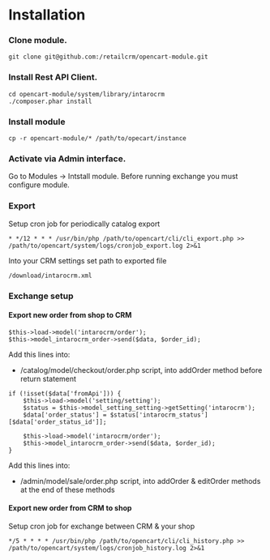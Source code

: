Installation
============

### Clone module.
```
git clone git@github.com:/retailcrm/opencart-module.git
```

### Install Rest API Client.

```
cd opencart-module/system/library/intarocrm
./composer.phar install
```

### Install module
```
cp -r opencart-module/* /path/to/opecart/instance
```

### Activate via Admin interface.

Go to Modules -> Intstall module. Before running exchange you must configure module.

### Export

Setup cron job for periodically catalog export

```
* */12 * * * /usr/bin/php /path/to/opencart/cli/cli_export.php >> /path/to/opencart/system/logs/cronjob_export.log 2>&1
```

Into your CRM settings set path to exported file

```
/download/intarocrm.xml
```

### Exchange setup


#### Export new order from shop to CRM

```
$this->load->model('intarocrm/order');
$this->model_intarocrm_order->send($data, $order_id);
```

Add this lines into:
* /catalog/model/checkout/order.php script, into addOrder method before return statement

```
if (!isset($data['fromApi'])) {
    $this->load->model('setting/setting');
    $status = $this->model_setting_setting->getSetting('intarocrm');
    $data['order_status'] = $status['intarocrm_status'][$data['order_status_id']];

    $this->load->model('intarocrm/order');
    $this->model_intarocrm_order->send($data, $order_id);
}
```

Add this lines into: 
* /admin/model/sale/order.php script, into addOrder & editOrder methods at the end of these methods

#### Export new order from CRM to shop

Setup cron job for exchange between CRM & your shop

```
*/5 * * * * /usr/bin/php /path/to/opencart/cli/cli_history.php >> /path/to/opencart/system/logs/cronjob_history.log 2>&1
```
